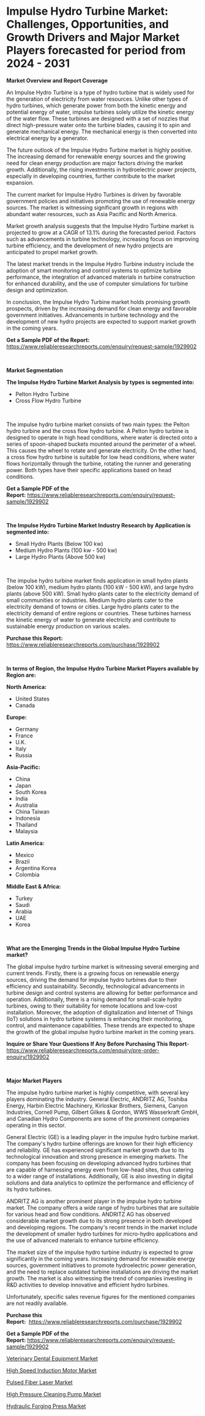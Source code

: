 <p><h1>Impulse Hydro Turbine Market: Challenges, Opportunities, and Growth Drivers and Major Market Players forecasted for period from 2024 - 2031</h1></p><p><strong>Market Overview and Report Coverage</strong></p>
<p><p>An Impulse Hydro Turbine is a type of hydro turbine that is widely used for the generation of electricity from water resources. Unlike other types of hydro turbines, which generate power from both the kinetic energy and potential energy of water, impulse turbines solely utilize the kinetic energy of the water flow. These turbines are designed with a set of nozzles that direct high-pressure water onto the turbine blades, causing it to spin and generate mechanical energy. The mechanical energy is then converted into electrical energy by a generator.</p><p>The future outlook of the Impulse Hydro Turbine market is highly positive. The increasing demand for renewable energy sources and the growing need for clean energy production are major factors driving the market growth. Additionally, the rising investments in hydroelectric power projects, especially in developing countries, further contribute to the market expansion.</p><p>The current market for Impulse Hydro Turbines is driven by favorable government policies and initiatives promoting the use of renewable energy sources. The market is witnessing significant growth in regions with abundant water resources, such as Asia Pacific and North America.</p><p>Market growth analysis suggests that the Impulse Hydro Turbine market is projected to grow at a CAGR of 13.1% during the forecasted period. Factors such as advancements in turbine technology, increasing focus on improving turbine efficiency, and the development of new hydro projects are anticipated to propel market growth.</p><p>The latest market trends in the Impulse Hydro Turbine industry include the adoption of smart monitoring and control systems to optimize turbine performance, the integration of advanced materials in turbine construction for enhanced durability, and the use of computer simulations for turbine design and optimization.</p><p>In conclusion, the Impulse Hydro Turbine market holds promising growth prospects, driven by the increasing demand for clean energy and favorable government initiatives. Advancements in turbine technology and the development of new hydro projects are expected to support market growth in the coming years.</p></p>
<p><strong>Get a Sample PDF of the Report:</strong> <a href="https://www.reliableresearchreports.com/enquiry/request-sample/1929902">https://www.reliableresearchreports.com/enquiry/request-sample/1929902</a></p>
<p>&nbsp;</p>
<p><strong>Market Segmentation</strong></p>
<p><strong>The Impulse Hydro Turbine Market Analysis by types is segmented into:</strong></p>
<p><ul><li>Pelton Hydro Turbine</li><li>Cross Flow Hydro Turbine</li></ul></p>
<p>&nbsp;</p>
<p><p>The impulse hydro turbine market consists of two main types: the Pelton hydro turbine and the cross flow hydro turbine. A Pelton hydro turbine is designed to operate in high head conditions, where water is directed onto a series of spoon-shaped buckets mounted around the perimeter of a wheel. This causes the wheel to rotate and generate electricity. On the other hand, a cross flow hydro turbine is suitable for low head conditions, where water flows horizontally through the turbine, rotating the runner and generating power. Both types have their specific applications based on head conditions.</p></p>
<p><strong>Get a Sample PDF of the Report:</strong>&nbsp;<a href="https://www.reliableresearchreports.com/enquiry/request-sample/1929902">https://www.reliableresearchreports.com/enquiry/request-sample/1929902</a></p>
<p>&nbsp;</p>
<p><strong>The Impulse Hydro Turbine Market Industry Research by Application is segmented into:</strong></p>
<p><ul><li>Small Hydro Plants (Below 100 kw)</li><li>Medium Hydro Plants (100 kw - 500 kw)</li><li>Large Hydro Plants (Above 500 kw)</li></ul></p>
<p>&nbsp;</p>
<p><p>The impulse hydro turbine market finds application in small hydro plants (below 100 kW), medium hydro plants (100 kW - 500 kW), and large hydro plants (above 500 kW). Small hydro plants cater to the electricity demand of small communities or industries. Medium hydro plants cater to the electricity demand of towns or cities. Large hydro plants cater to the electricity demand of entire regions or countries. These turbines harness the kinetic energy of water to generate electricity and contribute to sustainable energy production on various scales.</p></p>
<p><strong>Purchase this Report:</strong>&nbsp; <a href="https://www.reliableresearchreports.com/purchase/1929902">https://www.reliableresearchreports.com/purchase/1929902</a></p>
<p>&nbsp;</p>
<p><strong>In terms of Region, the Impulse Hydro Turbine Market Players available by Region are:</strong></p>
<p>
    <p> <strong> North America: </strong>
        <ul>
            <li>United States</li>
            <li>Canada</li>
        </ul>
        </p> 
    <p> <strong> Europe: </strong>
        <ul>
            <li>Germany</li>
            <li>France</li>
            <li>U.K.</li>
            <li>Italy</li>
            <li>Russia</li>
        </ul>
        </p> 
    <p> <strong> Asia-Pacific: </strong>
        <ul>
            <li>China</li>
            <li>Japan</li>
            <li>South Korea</li>
            <li>India</li>
            <li>Australia</li>
            <li>China Taiwan</li>
            <li>Indonesia</li>
            <li>Thailand</li>
            <li>Malaysia</li>
        </ul>
        </p> 
    <p> <strong> Latin America: </strong>
        <ul>
            <li>Mexico</li>
            <li>Brazil</li>
            <li>Argentina Korea</li>
            <li>Colombia</li>
        </ul>
        </p> 
    <p> <strong> Middle East & Africa: </strong>
        <ul>
            <li>Turkey</li>
            <li>Saudi</li>
            <li>Arabia</li>
            <li>UAE</li>
            <li>Korea</li>
        </ul>
    </p>
    </p>
<p>&nbsp;</p>
<p><strong>What are the Emerging Trends in the Global Impulse Hydro Turbine market?</strong></p>
<p><p>The global impulse hydro turbine market is witnessing several emerging and current trends. Firstly, there is a growing focus on renewable energy sources, driving the demand for impulse hydro turbines due to their efficiency and sustainability. Secondly, technological advancements in turbine design and control systems are allowing for better performance and operation. Additionally, there is a rising demand for small-scale hydro turbines, owing to their suitability for remote locations and low-cost installation. Moreover, the adoption of digitalization and Internet of Things (IoT) solutions in hydro turbine systems is enhancing their monitoring, control, and maintenance capabilities. These trends are expected to shape the growth of the global impulse hydro turbine market in the coming years.</p></p>
<p><strong>Inquire or Share Your Questions If Any Before Purchasing This Report</strong>- <a href="https://www.reliableresearchreports.com/enquiry/pre-order-enquiry/1929902">https://www.reliableresearchreports.com/enquiry/pre-order-enquiry/1929902</a></p>
<p>&nbsp;</p>
<p><strong>Major Market Players</strong></p>
<p><p>The impulse hydro turbine market is highly competitive, with several key players dominating the industry. General Electric, ANDRITZ AG, Toshiba Energy, Harbin Electric Machinery, Kirloskar Brothers, Siemens, Canyon Industries, Cornell Pump, Gilbert Gilkes & Gordon, WWS Wasserkraft GmbH, and Canadian Hydro Components are some of the prominent companies operating in this sector.</p><p>General Electric (GE) is a leading player in the impulse hydro turbine market. The company's hydro turbine offerings are known for their high efficiency and reliability. GE has experienced significant market growth due to its technological innovation and strong presence in emerging markets. The company has been focusing on developing advanced hydro turbines that are capable of harnessing energy even from low-head sites, thus catering to a wider range of installations. Additionally, GE is also investing in digital solutions and data analytics to optimize the performance and efficiency of its hydro turbines.</p><p>ANDRITZ AG is another prominent player in the impulse hydro turbine market. The company offers a wide range of hydro turbines that are suitable for various head and flow conditions. ANDRITZ AG has observed considerable market growth due to its strong presence in both developed and developing regions. The company's recent trends in the market include the development of smaller hydro turbines for micro-hydro applications and the use of advanced materials to enhance turbine efficiency. </p><p>The market size of the impulse hydro turbine industry is expected to grow significantly in the coming years. Increasing demand for renewable energy sources, government initiatives to promote hydroelectric power generation, and the need to replace outdated turbine installations are driving the market growth. The market is also witnessing the trend of companies investing in R&D activities to develop innovative and efficient hydro turbines.</p><p>Unfortunately, specific sales revenue figures for the mentioned companies are not readily available.</p></p>
<p><strong>Purchase this Report:</strong>&nbsp;&nbsp;<a href="https://www.reliableresearchreports.com/purchase/1929902">https://www.reliableresearchreports.com/purchase/1929902</a></p>
<p></p>
<p><strong>Get a Sample PDF of the Report:</strong>&nbsp;<a href="https://www.reliableresearchreports.com/enquiry/request-sample/1929902">https://www.reliableresearchreports.com/enquiry/request-sample/1929902</a></p>
<p><p><a href="https://github.com/sofyaavrova/Market-Research-Report-List-2/blob/main/veterinary-dental-equipment-market.md">Veterinary Dental Equipment Market</a></p><p><a href="https://github.com/kholmovskayalyudmila/Market-Research-Report-List-2/blob/main/high-speed-induction-motor-market.md">High Speed Induction Motor Market</a></p><p><a href="https://github.com/merzlyukov93/Market-Research-Report-List-2/blob/main/pulsed-fiber-laser-market.md">Pulsed Fiber Laser Market</a></p><p><a href="https://github.com/sndrkn/Market-Research-Report-List-2/blob/main/high-pressure-cleaning-pump-market.md">High Pressure Cleaning Pump Market</a></p><p><a href="https://github.com/melchekhinf/Market-Research-Report-List-2/blob/main/hydraulic-forging-press-market.md">Hydraulic Forging Press Market</a></p></p>